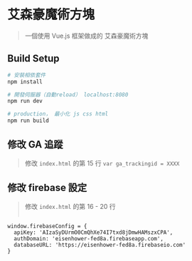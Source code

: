 # 艾森豪魔術方塊

> 一個使用 Vue.js 框架做成的 艾森豪魔術方塊

## Build Setup

``` bash
# 安裝相依套件
npm install

# 開發伺服器（自動reload） localhost:8080
npm run dev

# production， 最小化 js css html
npm run build
```

## 修改 GA 追蹤
> 修改 `index.html` 的第 15 行 
> `var ga_trackingid = XXXX`

## 修改 firebase 設定
> 修改 `index.html` 的第 16 - 20 行 
> ```
    window.firebaseConfig = {
      apiKey: 'AIzaSyDUrmO0CmQhXe74I7txd8jDmwHAMszxCPA',
      authDomain: 'eisenhower-fed8a.firebaseapp.com',
      databaseURL: 'https://eisenhower-fed8a.firebaseio.com'
    }
  ```

